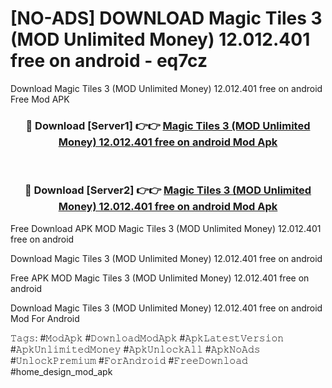 # [NO-ADS] DOWNLOAD Magic Tiles 3 (MOD Unlimited Money) 12.012.401 free on android - eq7cz
Download Magic Tiles 3 (MOD Unlimited Money) 12.012.401 free on android Free Mod APK

<div align="center">
<h3>🔴 Download [Server1] 👉👉 <a href="https://apk-comot.site?title=Magic_Tiles_3_(MOD_Unlimited_Money)_12.012.401_free_on_android">Magic Tiles 3 (MOD Unlimited Money) 12.012.401 free on android Mod Apk</a></h3><br>

<h3>🔴 Download [Server2] 👉👉 <a href="https://apk-comot.site?title=Magic_Tiles_3_(MOD_Unlimited_Money)_12.012.401_free_on_android">Magic Tiles 3 (MOD Unlimited Money) 12.012.401 free on android Mod Apk</a></h3>
</div>


Free Download APK MOD Magic Tiles 3 (MOD Unlimited Money) 12.012.401 free on android

Download Magic Tiles 3 (MOD Unlimited Money) 12.012.401 free on android 

Free APK MOD Magic Tiles 3 (MOD Unlimited Money) 12.012.401 free on android 

Download Magic Tiles 3 (MOD Unlimited Money) 12.012.401 free on android Mod For Android

𝚃𝚊𝚐𝚜: #𝙼𝚘𝚍𝙰𝚙𝚔 #𝙳𝚘𝚠𝚗𝚕𝚘𝚊𝚍𝙼𝚘𝚍𝙰𝚙𝚔 #𝙰𝚙𝚔𝙻𝚊𝚝𝚎𝚜𝚝𝚅𝚎𝚛𝚜𝚒𝚘𝚗 #𝙰𝚙𝚔𝚄𝚗𝚕𝚒𝚖𝚒𝚝𝚎𝚍𝙼𝚘𝚗𝚎𝚢 #𝙰𝚙𝚔𝚄𝚗𝚕𝚘𝚌𝚔𝙰𝚕𝚕 #𝙰𝚙𝚔𝙽𝚘𝙰𝚍𝚜 #𝚄𝚗𝚕𝚘𝚌𝚔𝙿𝚛𝚎𝚖𝚒𝚞𝚖 #𝙵𝚘𝚛𝙰𝚗𝚍𝚛𝚘𝚒𝚍 #𝙵𝚛𝚎𝚎𝙳𝚘𝚠𝚗𝚕𝚘𝚊𝚍 #home_design_mod_apk